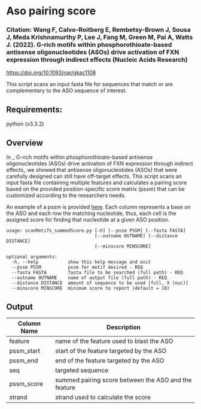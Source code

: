 # Aso pairing score

### Citation: Wang F, Calvo-Roitberg E, Rembetsy-Brown J, Sousa J, Meda Krishnamurthy P, Lee J, Fang M, Green M, Pai A, Watts J. (2022). G-rich motifs within phosphorothioate-based antisense oligonucleotides (ASOs) drive activation of FXN expression through indirect effects (Nucleic Acids Research)
https://doi.org/10.1093/nar/gkac1108



This script scans an input fasta file for sequences that match or are complementary to the ASO sequence of interest.

## Requirements:
python (v3.3.2)

## Overview
In _ G-rich motifs within phosphorothioate-based antisense oligonucleotides (ASOs) drive activation of FXN expression through indirect effects_ we showed that antisense oligonucleotides (ASOs) that were carefully designed can still have off-target effects. This script scans an input fasta file containing multiple features and calculates a pairing score based on the provided position-specific score matrix (pssm) that can be customized according to the researchers needs.

An example of a pssm is provided [here](https://github.com/thepailab/aso_pairing_score/blob/02c6e8ae2c33e1fdacdd88d0f6d32e42662c08f4/S30.PSSM). Each column represents a base on the ASO and each row the matching nucleotide, thus, each cell is the assigned score for finding that nucleotide at a given ASO position.

```
usage: scanMotifs_summedScore.py [-h] [--pssm PSSM] [--fasta FASTA]
                                 [--outname OUTNAME] [--distance DISTANCE]
                                 [--minscore MINSCORE]

optional arguments:
  -h, --help           show this help message and exit
  --pssm PSSM          pssm for motif desired - REQ
  --fasta FASTA        fasta file to be searched (full path) - REQ
  --outname OUTNAME    name of output file (full path) - REQ
  --distance DISTANCE  amount of sequence to be used [full, X (nuc)]
  --minscore MINSCORE  minimum score to report (default = 10)
```

## Output


| Column Name  | Description |
| ------------- | ------------- |
| feature  | name of the feature used to blast the ASO  |
| pssm_start  | start of the feature targeted by the ASO |
| pssm_end  | end of the feature targeted by the ASO  |
| seq  | targeted sequence  |
| pssm_score  | summed pairing score between the ASO and the feature  |
| strand  | strand used to calculate the score  |












